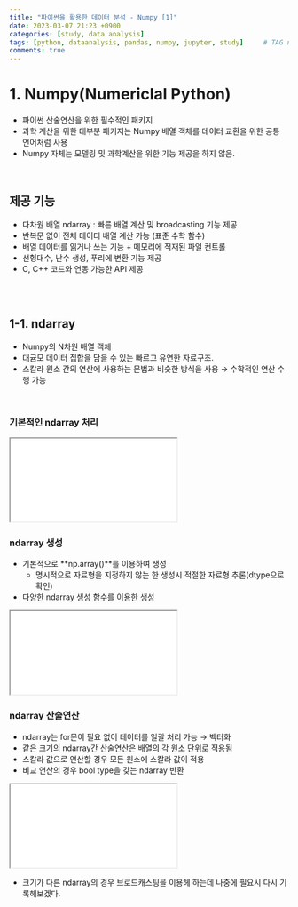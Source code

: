 ```yaml
---
title: "파이썬을 활용한 데이터 분석 - Numpy [1]"
date: 2023-03-07 21:23 +0900
categories: [study, data analysis]
tags: [python, dataanalysis, pandas, numpy, jupyter, study]     # TAG names should always be lowercase
comments: true
---
```


# 1. Numpy(Numericlal Python)

- 파이썬 산술연산을 위한 필수적인 패키지
- 과학 계산을 위한 대부분 패키지는 Numpy 배열 객체를 데이터 교환을 위한 공통 언어처럼 사용
- Numpy 자체는 모델링 및 과학계산을 위한 기능 제공을 하지 않음.
<br>

## 제공 기능

- 다차원 배열 ndarray : 빠른 배열 계산 및 broadcasting 기능 제공
- 반복문 없이 전체 데이터 배열 계산 가능 (표준 수학 함수)
- 배열 데이터를 읽거나 쓰는 기능 + 메모리에 적재된 파일 컨트롤
- 선형대수, 난수 생성, 푸리에 변환 기능 제공
- C, C++ 코드와 연동 가능한 API 제공
<br>
<br>

## 1-1. ndarray
- Numpy의 N차원 배열 객체
- 대귬모 데이터 집합을 담을 수 있는 빠르고 유연한 자료구조.
- 스칼라 원소 간의 연산에 사용하는 문법과 비슷한 방식을 사용 → 수학적인 연산 수행 가능
<br>
 
### 기본적인 ndarray 처리
<iframe id="f1" name="f1" src="/domybest/assets/iframes/2023-03-07/01_basic_ndarray/">Jupyter Notebook</iframe><br>

### ndarray 생성
- 기본적으로 **np.array()**를 이용하여 생성
    - 명시적으로 자료형을 지정하지 않는 한 생성시 적절한 자료형 추론(dtype으로 확인)
- 다양한 ndarray 생성 함수를 이용한 생성
<iframe id="f2" name="f2" src="/domybest/assets/iframes/2023-03-07/02_generation_ndarray/">Jupyter Notebook</iframe><br>

### ndarray 산술연산
- ndarray는 for문이 필요 없이 데이터를 일괄 처리 가능 → 벡터화
- 같은 크기의 ndarray간 산술연산은 배열의 각 원소 단위로 적용됨
- 스칼라 값으로 연산할 경우 모든 원소에 스칼라 값이 적용
- 비교 연산의 경우 bool type을 갖는 ndarray 반환
<iframe id="f3" name="f3" src="/domybest/assets/iframes/2023-03-07/03_calculate_ndarray/">Jupyter Notebook</iframe><br>

- 크기가 다른 ndarray의 경우 브로드캐스팅을 이용헤 하는데 나중에 필요시 다시 기록해보겠다.
